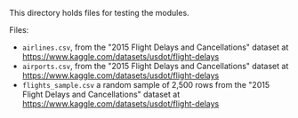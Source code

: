 This directory holds files for testing the modules.

Files:
  - `airlines.csv`, from the "2015 Flight Delays and Cancellations" dataset at https://www.kaggle.com/datasets/usdot/flight-delays
  - `airports.csv`, from the "2015 Flight Delays and Cancellations" dataset at https://www.kaggle.com/datasets/usdot/flight-delays
  - `flights_sample.csv` a random sample of 2,500 rows from the "2015 Flight Delays and Cancellations" dataset at https://www.kaggle.com/datasets/usdot/flight-delays